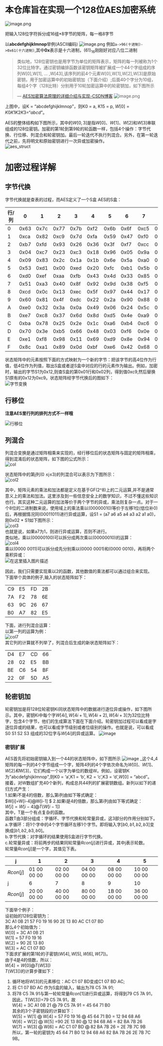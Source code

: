 # 本仓库旨在实现一个128位AES加密系统

![image.png](https://i-blog.csdnimg.cn/blog_migrate/8e0b194c4b371c7c7740ad7d286f06a7.png)

把输入128位字符拆分成16组*8字节的矩阵，每一格8字节

以**abcdefghijklmnop**举例(ASCII编码)
![image.png](https://i-blog.csdnimg.cn/blog_migrate/de48195d6531b0895c0e5e200dc679da.png)
例如`a->96(十进制)->0x61(十六进制)`,其中**0x**表示是十六进制，$(61)_{16}$刚刚好对应八位二进制

> 类似地，128位密钥也是用字节为单位的矩阵表示，矩阵的每一列被称为1个32位比特字。通过密钥编排函数该密钥矩阵被扩展成一个44个字组成的序列W[0],W[1], … ,W[43],该序列的前4个元素W[0],W[1],W[2],W[3]是原始密钥，用于加密运算中的初始密钥加（下面介绍）;后面40个字分为10组，每组4个字（128比特）分别用于10轮加密运算中的轮密钥加，如下图所示
> 
> — [AES加密算法原理的详细介绍与实现-CSDN博客](https://blog.csdn.net/qq_28205153/article/details/55798628#content_views:~:text=%E7%B1%BB%E4%BC%BC%E5%9C%B0%2C128%E4%BD%8D%E5%AF%86%E9%92%A5%E4%B9%9F%E6%98%AF%E7%94%A8%E5%AD%97%E8%8A%82%E4%B8%BA%E5%8D%95%E4%BD%8D%E7%9A%84%E7%9F%A9%E9%98%B5%E8%A1%A8%E7%A4%BA%2C%E7%9F%A9%E9%98%B5%E7%9A%84%E6%AF%8F%E4%B8%80%E5%88%97%E8%A2%AB%E7%A7%B0%E4%B8%BA1%E4%B8%AA32%E4%BD%8D%E6%AF%94%E7%89%B9%E5%AD%97%E3%80%82%E9%80%9A%E8%BF%87%E5%AF%86%E9%92%A5%E7%BC%96%E6%8E%92%E5%87%BD%E6%95%B0%E8%AF%A5%E5%AF%86%E9%92%A5%E7%9F%A9%E9%98%B5%E8%A2%AB%E6%89%A9%E5%B1%95%E6%88%90%E4%B8%80%E4%B8%AA44%E4%B8%AA%E5%AD%97%E7%BB%84%E6%88%90%E7%9A%84%E5%BA%8F%E5%88%97w%5B0%5D%2Cw%5B1%5D%2C%20...%20%2Cw%5B43%5D%2C%E8%AF%A5%E5%BA%8F%E5%88%97%E7%9A%84%E5%89%8D4%E4%B8%AA%E5%85%83%E7%B4%A0w%5B0%5D%2Cw%5B1%5D%2Cw%5B2%5D%2Cw%5B3%5D%E6%98%AF%E5%8E%9F%E5%A7%8B%E5%AF%86%E9%92%A5%2C%E7%94%A8%E4%BA%8E%E5%8A%A0%E5%AF%86%E8%BF%90%E7%AE%97%E4%B8%AD%E7%9A%84%E5%88%9D%E5%A7%8B%E5%AF%86%E9%92%A5%E5%8A%A0%28%E4%B8%8B%E9%9D%A2%E4%BB%8B%E7%BB%8D%29%3B%E5%90%8E%E9%9D%A240%E4%B8%AA%E5%AD%97%E5%88%86%E4%B8%BA10%E7%BB%84%2C%E6%AF%8F%E7%BB%844%E4%B8%AA%E5%AD%97%28128%E6%AF%94%E7%89%B9%29%E5%88%86%E5%88%AB%E7%94%A8%E4%BA%8E10%E8%BD%AE%E5%8A%A0%E5%AF%86%E8%BF%90%E7%AE%97%E4%B8%AD%E7%9A%84%E8%BD%AE%E5%AF%86%E9%92%A5%E5%8A%A0%2C%E5%A6%82%E4%B8%8B%E5%9B%BE%E6%89%80%E7%A4%BA)
![image.png](https://i-blog.csdnimg.cn/blog_migrate/5e024938d01956e9275c5c8c76482b93.png)

上图中，设K = “abcdefghijklmnop”，则K0 = a, K15 = p, $W[0] = K0 K1 K2 K3 = “abcd”$。

AES的整体结构如下图所示，其中的$W[0,3]$是指$W[0]$、$W[1]$、$W[2]$和$W[3]$串联组成的128位密钥。加密的第1轮到第9轮的轮函数一样，包括4个操作：字节代换、行位移、列混合和轮密钥加。最后一轮迭代不执行列混合。另外，在第一轮迭代之前，先将明文和原始密钥进行一次异或加密操作。  
![aes_struct](https://i-blog.csdnimg.cn/blog_migrate/574604ab6bf5f632f275528b95a4d8a2.png)  


# 加密过程详解
## 字节代换
字节代换就是查表的过程，而AES定义了一个S盒
AES的S盒：

| 行/列 | 0 | 1 | 2 | 3 | 4 | 5 | 6 | 7 | 8 | 9 | A | B | C | D | E | F |
| --- | --- | --- | --- | --- | --- | --- | --- | --- | --- | --- | --- | --- | --- | --- | --- | --- |
| 0 | 0x63 | 0x7c | 0x77 | 0x7b | 0xf2 | 0x6b | 0x6f | 0xc5 | 0x30 | 0x01 | 0x67 | 0x2b | 0xfe | 0xd7 | 0xab | 0x76 |
| 1 | 0xca | 0x82 | 0xc9 | 0x7d | 0xfa | 0x59 | 0x47 | 0xf0 | 0xad | 0xd4 | 0xa2 | 0xaf | 0x9c | 0xa4 | 0x72 | 0xc0 |
| 2 | 0xb7 | 0xfd | 0x93 | 0x26 | 0x36 | 0x3f | 0xf7 | 0xcc | 0x34 | 0xa5 | 0xe5 | 0xf1 | 0x71 | 0xd8 | 0x31 | 0x15 |
| 3 | 0x04 | 0xc7 | 0x23 | 0xc3 | 0x18 | 0x96 | 0x05 | 0x9a | 0x07 | 0x12 | 0x80 | 0xe2 | 0xeb | 0x27 | 0xb2 | 0x75 |
| 4 | 0x09 | 0x83 | 0x2c | 0x1a | 0x1b | 0x6e | 0x5a | 0xa0 | 0x52 | 0x3b | 0xd6 | 0xb3 | 0x29 | 0xe3 | 0x2f | 0x84 |
| 5 | 0x53 | 0xd1 | 0x00 | 0xed | 0x20 | 0xfc | 0xb1 | 0x5b | 0x6a | 0xcb | 0xbe | 0x39 | 0x4a | 0x4c | 0x58 | 0xcf |
| 6 | 0xd0 | 0xef | 0xaa | 0xfb | 0x43 | 0x4d | 0x33 | 0x85 | 0x45 | 0xf9 | 0x02 | 0x7f | 0x50 | 0x3c | 0x9f | 0xa8 |
| 7 | 0x51 | 0xa3 | 0x40 | 0x8f | 0x92 | 0x9d | 0x38 | 0xf5 | 0xbc | 0xb6 | 0xda | 0x21 | 0x10 | 0xff | 0xf3 | 0xd2 |
| 8 | 0xcd | 0x0c | 0x13 | 0xec | 0x5f | 0x97 | 0x44 | 0x17 | 0xc4 | 0xa7 | 0x7e | 0x3d | 0x64 | 0x5d | 0x19 | 0x73 |
| 9 | 0x60 | 0x81 | 0x4f | 0xdc | 0x22 | 0x2a | 0x90 | 0x88 | 0x46 | 0xee | 0xb8 | 0x14 | 0xde | 0x5e | 0x0b | 0xdb |
| A | 0xe0 | 0x32 | 0x3a | 0x0a | 0x49 | 0x06 | 0x24 | 0x5c | 0xc2 | 0xd3 | 0xac | 0x62 | 0x91 | 0x95 | 0xe4 | 0x79 |
| B | 0xe7 | 0xc8 | 0x37 | 0x6d | 0x8d | 0xd5 | 0x4e | 0xa9 | 0x6c | 0x56 | 0xf4 | 0xea | 0x65 | 0x7a | 0xae | 0x08 |
| C | 0xba | 0x78 | 0x25 | 0x2e | 0x1c | 0xa6 | 0xb4 | 0xc6 | 0xe8 | 0xdd | 0x74 | 0x1f | 0x4b | 0xbd | 0x8b | 0x8a |
| D | 0x70 | 0x3e | 0xb5 | 0x66 | 0x48 | 0x03 | 0xf6 | 0x0e | 0x61 | 0x35 | 0x57 | 0xb9 | 0x86 | 0xc1 | 0x1d | 0x9e |
| E | 0xe1 | 0xf8 | 0x98 | 0x11 | 0x69 | 0xd9 | 0x8e | 0x94 | 0x9b | 0x1e | 0x87 | 0xe9 | 0xce | 0x55 | 0x28 | 0xdf |
| F | 0x8c | 0xa1 | 0x89 | 0x0d | 0xbf | 0xe6 | 0x42 | 0x68 | 0x41 | 0x99 | 0x2d | 0x0f | 0xb0 | 0x54 | 0xbb | 0x16 |

状态矩阵中的元素按照下面的方式映射为一个新的字节：把该字节的高4位作为行值，低4位作为列值，取出S盒或者逆S盒中对应的行的元素作为输出。例如，加密时，输出的字节S1为0x12,则查S盒的第0x01行和0x02列，得到值0xc9,然后替换S1原有的0x12为0xc9。状态矩阵经字节代换后的图如下：  
![字节变换](https://i-blog.csdnimg.cn/blog_migrate/70ceeab2d9a5d45426ffc2970ad3a15d.png)

## 行移位
**注意AES里行列的排列方式不一样哦**

![行移位](https://i-blog.csdnimg.cn/blog_migrate/6b11cb8ddecd350f2e10d602d4d8aa54.png)

## 列混合
列混合变换是通过矩阵相乘来实现的，经行移位后的状态矩阵与固定的矩阵相乘，得到混淆后的状态矩阵，如下图的公式所示：  
![col](https://i-blog.csdnimg.cn/blog_migrate/e2c06e75355a5646c48e9e34d6b6ae8c.png)

状态矩阵中的第j列(0 ≤j≤3)的列混合可以表示为下图所示：  
![col2](https://i-blog.csdnimg.cn/blog_migrate/b40d826536c020297b28c6718b2f03cf.png)

其中，矩阵元素的乘法和加法都是定义在基于GF(2^8)上的二元运算,并不是通常意义上的乘法和加法。这里涉及到一些信息安全上的数学知识，不过不懂这些知识也行。其实这种二元运算的加法等价于两个字节的异或，乘法则复杂一点。对于一个8位的二进制数来说，使用域上的乘法乘以(00000010)等价于左移1位(低位补0)后，再根据情况同(00011011)进行异或运算，设S1 = (a7 a6 a5 a4 a3 a2 a1 a0)，刚0x02 \* S1如下图所示：  
![col3](https://i-blog.csdnimg.cn/blog_migrate/3d2821753c987009467ee4bc32bd5d47.png)  
也就是说，如果a7为1，则进行异或运算，否则不进行。  
类似地，乘以(00000100)可以拆分成两次乘以(00000010)的运算：  
![col4](https://i-blog.csdnimg.cn/blog_migrate/59a9189060c3282ac955e94998353c9d.png)  
乘以(0000 0011)可以拆分成先分别乘以(0000 0001)和(0000 0010)，再将两个乘积异或：  
![在这里插入图片描述](https://i-blog.csdnimg.cn/blog_migrate/3cd9fdef1e1047d154a8c11bcfb898fa.png#pic_center)

因此，我们只需要实现乘以2的函数，其他数值的乘法都可以通过组合来实现。  
下面举个具体的例子,输入的状态矩阵如下：

|  |  |  |  |
| --- | --- | --- | --- |
| C9 | E5 | FD | 2B |
| 7A | F2 | 78 | 6E |
| 63 | 9C | 26 | 67 |
| B0 | A7 | 82 | E5 |

下面，进行列混合运算：  
以第一列的运算为例：  
![col7](https://i-blog.csdnimg.cn/blog_migrate/7fec49d9a2b17de95dc8c5abf8b7da2b.png)  
其它列的计算就不列举了，列混合后生成的新状态矩阵如下：

|  |  |  |  |
| --- | --- | --- | --- |
| D4 | E7 | CD | 66 |
| 28 | 02 | E5 | BB |
| BE | C6 | 54 | BF |
| 22 | 0F | 5D | A5 |


## 轮密钥加
轮密钥加是将128位轮密钥Ki同状态矩阵中的数据进行逐位异或操作，如下图所示。其中，密钥Ki中每个字$W[4i],W[4i+1],W[4i+2],W[4i+3]$为32位比特字，包含4个字节，他们的生成算法下面在下面介绍。轮密钥加过程可以看成是字逐位异或的结果，也可以看成字节级别或者位级别的操作。也就是说，可以看成S0 S1 S2 S3 组成的32位字与$W[4i]$的异或运算。
![image](https://i-blog.csdnimg.cn/blog_migrate/60bb2a8f1d7c31bceac9d062272d3ad2.png)

### 密钥扩展
AES首先将初始密钥输入到一个44的状态矩阵中，如下图所示
![image](https://i-blog.csdnimg.cn/blog_migrate/6a5033dcebea415390da5b2a771b8495.png)
_这个4_4矩阵的每一列的4个字节组成一个字，矩阵4列的4个字依次命名为$W[0]、W[1]、W[2]和W[3]$，它们构成一个以字为单位的数组W。例如，设密钥K为"abcdefghijklmnop",则K0 = ‘a’,K1 = ‘b’, K2 = ‘c’,K3 = ‘d’,$W[0]$ = “abcd”。  
接着，对W数组扩充40个新列，构成总共44列的扩展密钥数组。新列以如下的递归方式产生：  
1.如果i不是4的倍数，那么第i列由如下等式确定：  
$W[i]=W[i-4]⨁W[i-1]  $
2.如果i是4的倍数，那么第i列由如下等式确定：  
$W[i]=W[i-4]⨁T(W[i-1])$  
其中，T是一个有点复杂的函数。  
函数T由3部分组成：字循环、字节代换和轮常量异或，这3部分的作用分别如下。  
a.字循环：将1个字中的4个字节循环左移1个字节。即将输入字$[b0, b1, b2, b3]$变换成$[b1,b2,b3,b0]$。  
b.字节代换：对字循环的结果使用S盒进行字节代换。  
c.轮常量异或：将前两步的结果同轮常量$Rcon[j]$进行异或，其中j表示轮数。  
轮常量$Rcon[j]$是一个字，其值见下表。

| j | 1 | 2 | 3 | 4 | 5 |
| --- | --- | --- | --- | --- | --- |
| $Rcon[j]$ | 01 00 00 00 | 02 00 00 00 | 04 00 00 00 | 08 00 00 00 | 10 00 00 00 |
| j | 6 | 7 | 8 | 9 | 10 |
| $Rcon[j]$ | 20 00 00 00 | 40 00 00 00 | 80 00 00 00 | 1B 00 00 00 | 36 00 00 00 |

下面举个例子：  
设初始的128位密钥为：  
3C A1 0B 21 57 F0 19 16 90 2E 13 80 AC C1 07 BD  
那么4个初始值为：  
W[0] = 3C A1 0B 21  
W[1] = 57 F0 19 16  
W[2] = 90 2E 13 80  
W[3] = AC C1 07 BD  
下面求扩展的第1轮的子密钥$(W[4],W[5],W[6],W[7])$。  
由于4是4的倍数，所以：  
$W[4] = W[0] ⨁ T(W[3])$  
$T(W[3])$的计算步骤如下：

1.  循环地将$W[3]$的元素移位：AC C1 07 BD变成C1 07 BD AC;
2.  将 C1 07 BD AC 作为S盒的输入，输出为78 C5 7A 91;
3.  将78 C5 7A 91与第一轮轮常量$Rcon[1]$进行异或运算，将得到79 C5 7A 91，因此，T(W[3])=79 C5 7A 91，故  
    W[4] = 3C A1 0B 21 ⨁ 79 C5 7A 91 = 45 64 71 B0  
    其余的3个子密钥段的计算如下：  
    W[5] = W[1] ⨁ W[4] = 57 F0 19 16 ⨁ 45 64 71 B0 = 12 94 68 A6  
    W[6] = W[2] ⨁ W[5] =90 2E 13 80 ⨁ 12 94 68 A6 = 82 BA 7B 26  
    W[7] = W[3] ⨁ W[6] = AC C1 07 BD ⨁ 82 BA 7B 26 = 2E 7B 7C 9B  
    所以，第一轮的密钥为 45 64 71 B0 12 94 68 A6 82 BA 7B 26 2E 7B 7C 9B。
